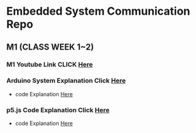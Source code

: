 # Embedded System Communication Repo
<!-- 
영상에서 요구
모든 동작이 정상적으로 동작함을 보여야함.
회로 구성, 코드 구성 등을 직접 상세히 설명

-->
## M1 (CLASS WEEK 1~2)

### M1 Youtube Link CLICK [Here]()
### Arduino System Explanation Click [Here](./Projects/class_1/)
- code Explanation [Here](./Projects/class_1/src/main.cpp)
### p5.js Code Explanation Click [Here](./Projects/p5js_M1/)
- code Explanation [Here](./Projects/p5js_M1/sketch.js)


